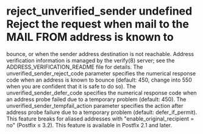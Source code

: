 # reject_unverified_sender undefined Reject the request when mail to the MAIL FROM address is known to
bounce, or when the sender address destination is not reachable.
Address verification information is managed by the verify(8) server;
see the ADDRESS_VERIFICATION_README file for details.  The
unverified_sender_reject_code parameter specifies the numerical
response code when an address is known to bounce (default: 450,
change into 550 when you are confident that it is safe to do so).
The unverified_sender_defer_code specifies the numerical response
code when an address probe failed due to a temporary problem
(default: 450).   The unverified_sender_tempfail_action parameter
specifies the action after address probe failure due to a temporary
problem (default: defer_if_permit).   This feature breaks for
aliased addresses with "enable_original_recipient = no" (Postfix
&le; 3.2).   This feature is available in Postfix 2.1 and later.
